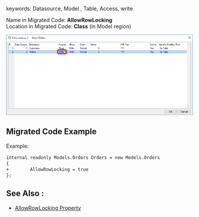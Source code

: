 ﻿keywords: Datasource, Model , Table, Access, write


Name in Migrated Code: **AllowRowLocking**  
Location in Migrated Code: **Class** (in Model region)  

![](2017-11-28_15h05_09.png)

## Migrated Code Example 

Example:
```csdiff
internal readonly Models.Orders Orders = new Models.Orders
{ 
+        AllowRowLocking = true
};
```

## See Also :
* [AllowRowLocking Property](http://www.fireflymigration.com/reference/html/P_Firefly_Box_Data_Entity_AllowRowLocking.htm) 

